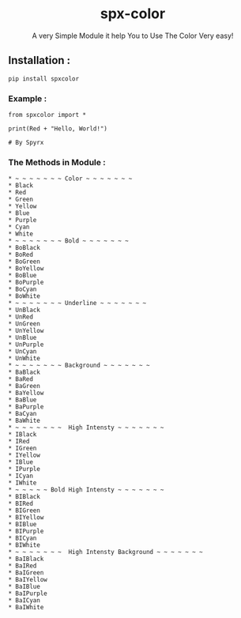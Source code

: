 <h1 align="center">spx-color</h1>
<p align="center">A very Simple Module it help You to Use The Color Very easy!</p>

## Installation :
```
pip install spxcolor

```

### Example :
```
from spxcolor import *

print(Red + "Hello, World!")
 
# By Spyrx
```

### The Methods in Module :
```
* ~ ~ ~ ~ ~ ~ ~ Color ~ ~ ~ ~ ~ ~ ~ 
* Black 
* Red
* Green 
* Yellow
* Blue 
* Purple 
* Cyan 
* White 
* ~ ~ ~ ~ ~ ~ ~ Bold ~ ~ ~ ~ ~ ~ ~
* BoBlack
* BoRed 
* BoGreen
* BoYellow
* BoBlue
* BoPurple
* BoCyan
* BoWhite
* ~ ~ ~ ~ ~ ~ ~ Underline ~ ~ ~ ~ ~ ~ ~ 
* UnBlack
* UnRed
* UnGreen
* UnYellow
* UnBlue
* UnPurple
* UnCyan
* UnWhite
* ~ ~ ~ ~ ~ ~ ~ Background ~ ~ ~ ~ ~ ~ ~ 
* BaBlack
* BaRed
* BaGreen
* BaYellow
* BaBlue
* BaPurple
* BaCyan
* BaWhite
* ~ ~ ~ ~ ~ ~ ~  High Intensty ~ ~ ~ ~ ~ ~ ~
* IBlack
* IRed
* IGreen 
* IYellow
* IBlue
* IPurple
* ICyan
* IWhite
* ~ ~ ~ ~ ~ Bold High Intensty ~ ~ ~ ~ ~ ~ ~
* BIBlack
* BIRed
* BIGreen
* BIYellow
* BIBlue
* BIPurple
* BICyan
* BIWhite
* ~ ~ ~ ~ ~ ~ ~  High Intensty Background ~ ~ ~ ~ ~ ~ ~
* BaIBlack
* BaIRed
* BaIGreen
* BaIYellow
* BaIBlue
* BaIPurple
* BaICyan
* BaIWhite
```
